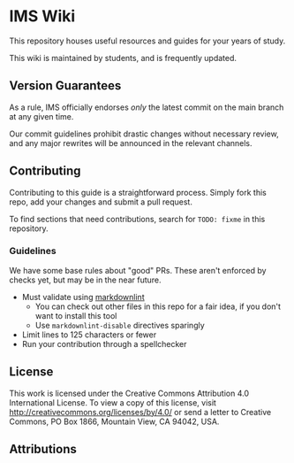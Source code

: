 <!-- markdownlint-disable MD034 -->
# IMS Wiki

This repository houses useful resources and guides for your years of study.

This wiki is maintained by students, and is frequently updated.

## Version Guarantees

As a rule, IMS officially endorses *only* the latest commit on the main branch at any given time.

Our commit guidelines prohibit drastic changes without necessary review, and any major rewrites will be announced in
the relevant channels.

## Contributing

Contributing to this guide is a straightforward process. Simply fork this repo, add your changes and submit a pull
request.

To find sections that need contributions, search for `TODO: fixme` in this repository.

### Guidelines

We have some base rules about "good" PRs. These aren't enforced by checks yet, but may be in the near future.

- Must validate using [markdownlint](https://github.com/DavidAnson/markdownlint)
  - You can check out other files in this repo for a fair idea, if you don't want to install this tool
  - Use `markdownlint-disable` directives sparingly
- Limit lines to 125 characters or fewer
- Run your contribution through a spellchecker

## License

This work is licensed under the Creative Commons Attribution 4.0 International License.
To view a copy of this license, visit http://creativecommons.org/licenses/by/4.0/ or send a letter to Creative Commons,
PO Box 1866, Mountain View, CA 94042, USA.

## Attributions

<!-- TODO: add CODEOWNERS file? -->
<!-- TODO: include attributions in individual documents -->
